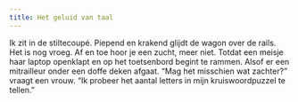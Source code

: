 ```yaml
---
title: Het geluid van taal
---
```

Ik zit in de stiltecoupé. Piepend en krakend glijdt de wagon over de rails. Het is nog vroeg. Af en toe hoor je een zucht, meer niet. Totdat een meisje haar laptop openklapt en op het toetsenbord begint te rammen. Alsof er een mitrailleur onder een doffe deken afgaat. “Mag het misschien wat zachter?” vraagt een vrouw. “Ik probeer het aantal letters in mijn kruiswoordpuzzel te tellen.”
